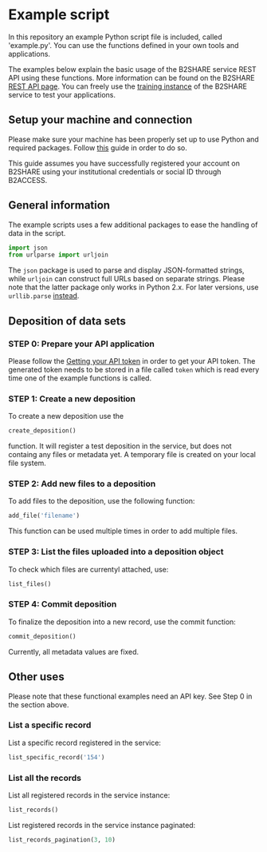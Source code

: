 # Example script
In this repository an example Python script file is included, called 'example.py'. You can use the functions defined in your own tools and applications.

The examples below explain the basic usage of the B2SHARE service REST API using these functions. More information can be found on the B2SHARE [REST API page](https://trng-b2share.eudat.eu/docs/b2share-rest-api). You can freely use the [training instance](https://trng-b2share.eudat.eu) of the B2SHARE service to test your applications.

## Setup your machine and connection
Please make sure your machine has been properly set up to use Python and required packages. Follow [this](A_Setup_and_install.md) guide in order to do so.

This guide assumes you have successfully registered your account on B2SHARE using your institutional credentials or social ID through B2ACCESS.

## General information
The example scripts uses a few additional packages to ease the handling of data in the script.

```python
import json
from urlparse import urljoin
```
The `json` package is used to parse and display JSON-formatted strings, while `urljoin` can construct full URLs based on separate strings. Please note that the latter package only works in Python 2.x. For later versions, use `urllib.parse` [instead](https://docs.python.org/2/library/urllib.html).

## Deposition of data sets

### STEP 0: Prepare your API application
Please follow the [Getting your API token](00_Getting_your_API_token.md) in order to get your API token. The generated token needs to be stored in a file called `token` which is read every time one of the example functions is called.

### STEP 1: Create a new deposition
To create a new deposition use the
```python
create_deposition()
```
function. It will register a test deposition in the service, but does not containg any files or metadata yet. A temporary file is created on your local file system.

### STEP 2: Add new files to a deposition
To add files to the deposition, use the following function:
```python
add_file('filename')
```
This function can be used multiple times in order to add multiple files.

### STEP 3: List the files uploaded into a deposition object
To check which files are currentyl attached, use:
```python
list_files()
```

### STEP 4: Commit deposition
To finalize the deposition into a new record, use the commit function:
```python
commit_deposition()
```
Currently, all metadata values are fixed.

## Other uses
Please note that these functional examples need an API key. See Step 0 in the section above.

### List a specific record
List a specific record registered in the service:
```python
list_specific_record('154')
```

### List all the records
List all registered records in the service instance:
```python
list_records()
```

List registered records in the service instance paginated:
```python
list_records_pagination(3, 10)
```
